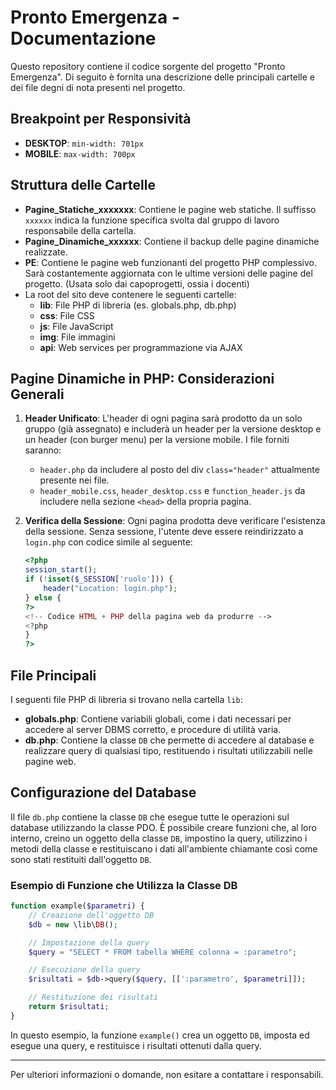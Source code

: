 # Pronto Emergenza - Documentazione

Questo repository contiene il codice sorgente del progetto "Pronto Emergenza". Di seguito è fornita una descrizione delle principali cartelle e dei file degni di nota presenti nel progetto.

## Breakpoint per Responsività

- **DESKTOP**: `min-width: 701px`
- **MOBILE**: `max-width: 700px`

## Struttura delle Cartelle

- **Pagine_Statiche_xxxxxxx**: Contiene le pagine web statiche. Il suffisso `xxxxxx` indica la funzione specifica svolta dal gruppo di lavoro responsabile della cartella.
- **Pagine_Dinamiche_xxxxxx**: Contiene il backup delle pagine dinamiche realizzate.
- **PE**: Contiene le pagine web funzionanti del progetto PHP complessivo. Sarà costantemente aggiornata con le ultime versioni delle pagine del progetto. (Usata solo dai capoprogetti, ossia i docenti)
- La root del sito deve contenere le seguenti cartelle:
  - **lib**: File PHP di libreria (es. globals.php, db.php)
  - **css**: File CSS
  - **js**: File JavaScript
  - **img**: File immagini
  - **api**: Web services per programmazione via AJAX

## Pagine Dinamiche in PHP: Considerazioni Generali

1. **Header Unificato**: L'header di ogni pagina sarà prodotto da un solo gruppo (già assegnato) e includerà un header per la versione desktop e un header (con burger menu) per la versione mobile. I file forniti saranno:

   - `header.php` da includere al posto del div `class="header"` attualmente presente nei file.
   - `header_mobile.css`, `header_desktop.css` e `function_header.js` da includere nella sezione `<head>` della propria pagina.

2. **Verifica della Sessione**: Ogni pagina prodotta deve verificare l'esistenza della sessione. Senza sessione, l'utente deve essere reindirizzato a `login.php` con codice simile al seguente:

   ```php
   <?php
   session_start();
   if (!isset($_SESSION['ruolo'])) {
       header("Location: login.php");
   } else {
   ?>
   <!-- Codice HTML + PHP della pagina web da produrre -->
   <?php
   }
   ?>
   ```

## File Principali

I seguenti file PHP di libreria si trovano nella cartella `lib`:

- **globals.php**: Contiene variabili globali, come i dati necessari per accedere al server DBMS corretto, e procedure di utilità varia.
- **db.php**: Contiene la classe `DB` che permette di accedere al database e realizzare query di qualsiasi tipo, restituendo i risultati utilizzabili nelle pagine web.

## Configurazione del Database

Il file `db.php` contiene la classe `DB` che esegue tutte le operazioni sul database utilizzando la classe PDO. È possibile creare funzioni che, al loro interno, creino un oggetto della classe `DB`, impostino la query, utilizzino i metodi della classe e restituiscano i dati all'ambiente chiamante così come sono stati restituiti dall'oggetto `DB`.

### Esempio di Funzione che Utilizza la Classe DB

```php
function example($parametri) {
    // Creazione dell'oggetto DB
    $db = new \lib\DB();

    // Impostazione della query
    $query = "SELECT * FROM tabella WHERE colonna = :parametro";

    // Esecuzione della query
    $risultati = $db->query($query, [[':parametro', $parametri]]);

    // Restituzione dei risultati
    return $risultati;
}
```

In questo esempio, la funzione `example()` crea un oggetto `DB`, imposta ed esegue una query, e restituisce i risultati ottenuti dalla query.

---

Per ulteriori informazioni o domande, non esitare a contattare i responsabili.
